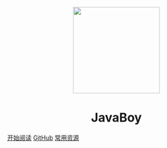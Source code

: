 <p align="center">
<img src="https://ss0.bdstatic.com/70cFvHSh_Q1YnxGkpoWK1HF6hhy/it/u=2481424715,2807309609&fm=26&gp=0.jpg" width="200" height="200"/>
</p>
<h1 align="center">JavaBoy</h1>

[开始阅读](#docsify-demo)
[GitHub](https://github.com/Snailclimb/docsify-demo)
[常用资源](https://shimo.im/docs/MuiACIg1HlYfVxrj/)






